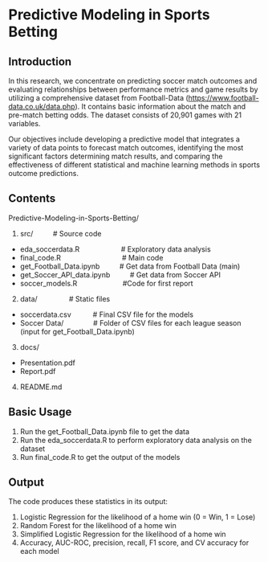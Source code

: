 # Predictive Modeling in Sports Betting

## Introduction
In this research, we concentrate on predicting soccer match outcomes and evaluating relationships between performance metrics and game results by utilizing a comprehensive dataset from Football-Data (https://www.football-data.co.uk/data.php). It contains basic information about the match and pre-match betting odds. The dataset consists of 20,901 games with 21 variables.

Our objectives include developing a predictive model that integrates a variety of data points to forecast match outcomes, identifying the most significant factors determining match results, and comparing the effectiveness of different statistical and machine learning methods in sports outcome predictions.

## Contents
Predictive-Modeling-in-Sports-Betting/  
1. src/&nbsp;&nbsp;&nbsp;&nbsp;&nbsp;&nbsp;&nbsp;&nbsp;&nbsp;&nbsp;# Source code
- eda_soccerdata.R&nbsp;&nbsp;&nbsp;&nbsp;&nbsp;&nbsp;&nbsp;&nbsp;&nbsp;&nbsp;&nbsp;&nbsp;&nbsp;&nbsp;&nbsp;&nbsp;&nbsp;&nbsp;&nbsp;&nbsp;&nbsp;# Exploratory data analysis
- final_code.R&nbsp;&nbsp;&nbsp;&nbsp;&nbsp;&nbsp;&nbsp;&nbsp;&nbsp;&nbsp;&nbsp;&nbsp;&nbsp;&nbsp;&nbsp;&nbsp;&nbsp;&nbsp;&nbsp;&nbsp;&nbsp;&nbsp;&nbsp;&nbsp;&nbsp;&nbsp;&nbsp;&nbsp;&nbsp;&nbsp;&nbsp;# Main code
- get_Football_Data.ipynb&nbsp;&nbsp;&nbsp;&nbsp;&nbsp;&nbsp;&nbsp;&nbsp;&nbsp;&nbsp;# Get data from Football Data (main)
- get_Soccer_API_data.ipynb&nbsp;&nbsp;&nbsp;&nbsp;&nbsp;&nbsp;&nbsp;&nbsp;&nbsp;&nbsp;# Get data from Soccer API
- soccer_models.R&nbsp;&nbsp;&nbsp;&nbsp;&nbsp;&nbsp;&nbsp;&nbsp;&nbsp;&nbsp;&nbsp;&nbsp;&nbsp;&nbsp;&nbsp;&nbsp;&nbsp;&nbsp;&nbsp;&nbsp;&nbsp;&nbsp;&nbsp;#Code for first report
2. data/&nbsp;&nbsp;&nbsp;&nbsp;&nbsp;&nbsp;&nbsp;&nbsp;&nbsp;&nbsp;&nbsp;&nbsp;&nbsp;&nbsp;&nbsp; # Static files
- soccerdata.csv&nbsp;&nbsp;&nbsp;&nbsp;&nbsp;&nbsp;&nbsp;&nbsp;&nbsp;&nbsp;&nbsp;# Final CSV file for the models
- Soccer Data/&nbsp;&nbsp;&nbsp;&nbsp;&nbsp;&nbsp;&nbsp;&nbsp;&nbsp;&nbsp;&nbsp;&nbsp;&nbsp;&nbsp;&nbsp;# Folder of CSV files for each league season (input for get_Football_Data.ipynb)
3. docs/
- Presentation.pdf
- Report.pdf
4. README.md

## Basic Usage
1. Run the get_Football_Data.ipynb file to get the data
2. Run the eda_soccerdata.R to perform exploratory data analysis on the dataset
3. Run final_code.R to get the output of the models

## Output
The code produces these statistics in its output:
1. Logistic Regression for the likelihood of a home win (0 = Win, 1 = Lose)
2. Random Forest for the likelihood of a home win
3. Simplified Logistic Regression for the likelihood of a home win
4. Accuracy, AUC-ROC, precision, recall, F1 score, and CV accuracy for each model
